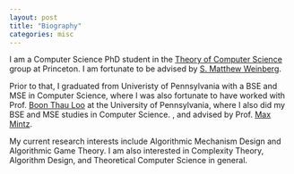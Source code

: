 ```yaml
---
layout: post
title: "Biography"
categories: misc
---
```


I am a Computer Science PhD student in the 
[Theory of Computer Science](http://theory.cs.princeton.edu/) group at Princeton. I am fortunate to be advised by 
[S. Matthew Weinberg](https://www.cs.princeton.edu/~smattw/). 

Prior to that, I graduated from Univeristy of Pennsylvania with a BSE and MSE in Computer Science, where I was also fortunate to have worked with Prof. 
[Boon Thau Loo](http://www.cis.upenn.edu/~boonloo/) at the University of Pennsylvania, where I also did my BSE and MSE studies in Computer Science. 
, and advised by Prof. 
[Max Mintz](http://www.cis.upenn.edu/~mintz/home.html).

My current research interests include Algorithmic Mechanism Design and Algorithmic Game Theory. I am also interested in Complexity Theory, Algorithm Design, and Theoretical Computer Science in general.